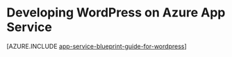 <properties 
	pageTitle="Developing WordPress on Azure App Service" 
	description="Learn the Best Practices for Developing and Scaling WordPress on Azure." 
	keywords="app service, azure app service, scale wordpress, scalable wordpress, wordpress"
	services="app-service" 
	documentationCenter="" 
	authors="sunbuild" 
	manager="wpickett" 
	editor=""/>

<tags 
	ms.service="app-service" 
	ms.workload="na" 
	ms.tgt_pltfrm="na" 
	ms.devlang="na" 
	ms.topic="article" 
	ms.date="02/26/2016" 
	wacn.date="" 
	ms.author="sunbuild"/>

# Developing WordPress on Azure App Service

[AZURE.INCLUDE [app-service-blueprint-guide-for-wordpress](../../includes/app-service-blueprint-guide-for-wordpress.md)]